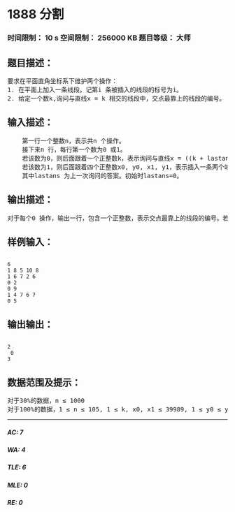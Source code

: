 # 1888 分割   
### 时间限制： 10 s     空间限制： 256000 KB     题目等级： 大师  
## 题目描述：  

<pre>
要求在平面直角坐标系下维护两个操作：  
1. 在平面上加入一条线段。记第i 条被插入的线段的标号为i。  
2. 给定一个数k,询问与直线x = k 相交的线段中，交点最靠上的线段的编号。
</pre>
  
  
## 输入描述：  

<pre>
    第一行一个整数n，表示共n 个操作。  
    接下来n 行，每行第一个数为0 或1。  
    若该数为0，则后面跟着一个正整数k，表示询问与直线x = ((k + lastans – 1)%39989+1)相交的线段中交点（包括在端点相交的情形）最靠上的线段的编号，其中%表示取余。若某条线段为直线的一部分，则视作直线与线段交于该线段y 坐标最大处。若有多条线段符合要求，输出编号最小的线段的编号。  
    若该数为1，则后面跟着四个正整数x0, y0, x1, y1，表示插入一条两个端点为((x0+lastans-1)%39989+1,(y0+lastans-1)%109+1)和((x1+lastans-1)%39989+1,(y1+lastans-1)%109+1) 的线段。  
    其中lastans 为上一次询问的答案。初始时lastans=0。
</pre>
  
  
## 输出描述：  

<pre>
对于每个0 操作，输出一行，包含一个正整数，表示交点最靠上的线段的编号。若不存在与直线相交的线段，答案为0。
</pre>
  
  
## 样例输入：  

<pre><code>
6  
1 8 5 10 8  
1 6 7 2 6  
0 2  
0 9  
1 4 7 6 7  
0 5
</code></pre>
  
  
## 输出输出：  

<pre><code>
2  
 0   
3
</code></pre>
  
  
## 数据范围及提示：  

<pre>
对于30%的数据，n ≤ 1000  
对于100%的数据，1 ≤ n ≤ 105, 1 ≤ k, x0, x1 ≤ 39989, 1 ≤ y0 ≤ y1 ≤ 109。
</pre>
  
  
***  

##### AC: 7  
##### WA: 4  
##### TLE: 6  
##### MLE: 0  
##### RE: 0  
